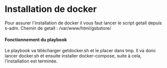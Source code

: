 # Installation de docker

Pour assurer l'installation de docker il vous faut lancer le script getall depuis s-adm.
Chemin de getall : /var/www/html/gsbstore/

#### Fonctionnement du playbook

Le playbook va télécharger getdocker.sh et le placer dans tmp.
Il va donc lancer docker.sh et ensuite installer docker-compose, suite à cela, l'installation
est terminée.
